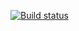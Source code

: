[![Build status](https://ci.appveyor.com/api/projects/status/q67521we8lfeapxd?svg=true)](https://ci.appveyor.com/project/A1lx/ahj-dnd-yarn)
